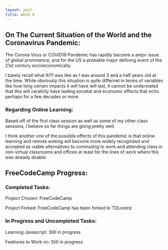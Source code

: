 ```yaml
---
layout: post
title: Week 8
---
```


## __On The Current Situation of the World and the Coronavirus Pandemic:__

The  Corona Virus or COVID19 Pandemic has rapidly become a amjor issue of global prominence,
and for the US a probable major defining event of the 21st century socioeconomically.

I barely recall what 9/11 was like as I was around 3 and a half years old at the time.
While obviously this situation is quite differnet in terms of variables like
how long certain impacts it will have will last, it cannot be understated that this will ceratinly have lasting 
societal and economic effects that echo perhaps for a few decades or more.

### __Regarding Online Learning:__

Based off of the first class session as well as some of my other class sessions, 
I believe so far things are going pretty well.

I think another one of the possible effects of this pandemic is that online learning and remote woking will become more widely recognized and accepted as viable alternatives to commuting to work and attending class in non-virtual classrooms and 
offices at least for the lines of work where this was already doable.

## __FreeCodeCamp Progress:__

### __Completed Tasks:__

Project Chosen: FreeCodeCamp

Project Forked: FreeCodeCamp has been forked to TDLorenz

### __In Progress and Uncompleted Tasks:__

Learning Javascript: Still in progress

Feattures to Work on: Still in progress
